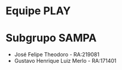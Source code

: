 # Equipe PLAY
# Subgrupo SAMPA

* José Felipe Theodoro - RA:219081
* Gustavo Henrique Luiz Merlo - RA:171401
